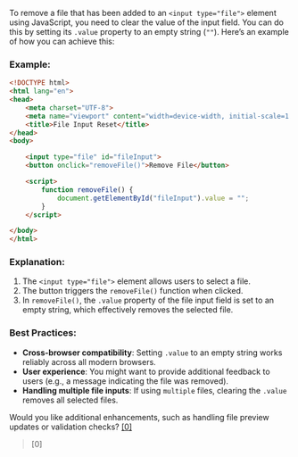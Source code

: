 To remove a file that has been added to an `<input type="file">` element using JavaScript, you need to clear the value of the input field. You can do this by setting its `.value` property to an empty string (`""`). Here’s an example of how you can achieve this:

### Example:
```html
<!DOCTYPE html>
<html lang="en">
<head>
    <meta charset="UTF-8">
    <meta name="viewport" content="width=device-width, initial-scale=1.0">
    <title>File Input Reset</title>
</head>
<body>

    <input type="file" id="fileInput">
    <button onclick="removeFile()">Remove File</button>

    <script>
        function removeFile() {
            document.getElementById("fileInput").value = "";
        }
    </script>

</body>
</html>
```

### Explanation:
1. The `<input type="file">` element allows users to select a file.
2. The button triggers the `removeFile()` function when clicked.
3. In `removeFile()`, the `.value` property of the file input field is set to an empty string, which effectively removes the selected file.

### Best Practices:
- **Cross-browser compatibility**: Setting `.value` to an empty string works reliably across all modern browsers.
- **User experience**: You might want to provide additional feedback to users (e.g., a message indicating the file was removed).
- **Handling multiple file inputs**: If using `multiple` files, clearing the `.value` removes all selected files.

Would you like additional enhancements, such as handling file preview updates or validation checks? [[0]](https://github.com/ferhado/smoothscroll/tree/4ff228333a824dff212c1ec886272d2785e3df0e/README.md)



> [0] [](https://github.com/ferhado/smoothscroll/tree/4ff228333a824dff212c1ec886272d2785e3df0e/README.md)